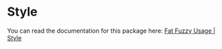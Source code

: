 # Style

You can read the documentation for this package here: [Fat Fuzzy Usage | Style](https://rocks.pages.dev/doc/usage/style)
